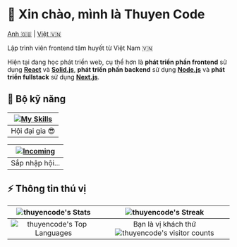 # 👋 Xin chào, mình là Thuyen Code

[Anh 🇬🇧](./README.md) | [Việt 🇻🇳](#-xin-chào-mình-là-thuyen-code)

Lập trình viên frontend tâm huyết từ Việt Nam 🇻🇳

Hiện tại đang học phát triển web, cụ thể hơn là **phát triển phần frontend** sử dụng [**React**](https://react.dev) và [**Solid.js**](https://solidjs.com), **phát triển phần backend** sử dụng [**Node.js**](https://nodejs.org) và **phát triển fullstack** sử dụng [**Next.js**](https://nextjs.org).

## 🧰 Bộ kỹ năng

| [![My Skills](https://skillicons.dev/icons?i=js,ts,html,css,tailwind,react,next,git,linux)](https://skillicons.dev) |
| :-----------------------------------------------------------------------------------------------------------------: |
|                                                   Hội đại gia 😎                                                    |

| [![Incoming](https://skillicons.dev/icons?i=solidjs,astro,remix)](https://skillicons.dev) |
| :---------------------------------------------------------------------------------------: |
|                                      Sắp nhập hội...                                      |

## ⚡ Thông tin thú vị

|        ![thuyencode's Stats](https://github-readme-stats.vercel.app/api?username=thuyencode&theme=blueberry&show_icons=true&hide_border=true&count_private=true&locale=vi)         | ![thuyencode's Streak](https://github-readme-streak-stats.herokuapp.com/?user=thuyencode&theme=blueberry&hide_border=true&locale=vi) |
| :--------------------------------------------------------------------------------------------------------------------------------------------------------------------------------: | :----------------------------------------------------------------------------------------------------------------------------------: |
| ![thuyencode's Top Languages](https://github-readme-stats.vercel.app/api/top-langs/?username=thuyencode&theme=blueberry&show_icons=true&hide_border=true&layout=compact&locale=vi) |              Bạn là vị khách thứ ![thuyencode's visitor counts](https://profile-counter.glitch.me/thuyencode/count.svg)              |
